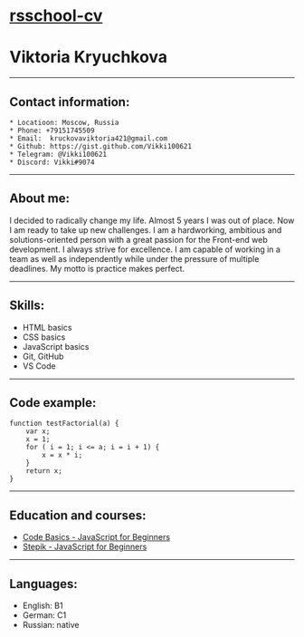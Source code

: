 # [rsschool-cv]()

# Viktoria Kryuchkova 
***

## Contact information:

    * Locatioon: Moscow, Russia
    * Phone: +79151745509
    * Email:  kruckovaviktoria421@gmail.com
    * Github: https://gist.github.com/Vikki100621
    * Telegram: @Vikki100621
    * Discord: Vikki#9074
***

## About me: 
I decided to radically change my life. Almost 5 years I was out of place. Now I am ready to take up new challenges. 
I am a hardworking, ambitious and solutions-oriented person with a great passion for the Front-end web development. 
I always strive for excellence.
I am capable of working in a team as well as independently while under the pressure of multiple deadlines. 
My motto is practice makes perfect.  
***

## Skills:
 * HTML basics
 * CSS basics
 * JavaScript basics
 * Git, GitHub
* VS Code
****

## Code example: 
```
function testFactorial(a) {
    var x;
    x = 1;
    for ( i = 1; i <= a; i = i + 1) {    
        x = x * i;
    }
    return x;
}
```
****

## Education and courses: 
  * [Code Basics - JavaScript for Beginners](https://ru.code-basics.com/languages/javascript)
  * [Stepik - JavaScript for Beginners](https://stepik.org/course/2223/syllabus)
****

## Languages:
* English: B1
* German: C1
* Russian: native
